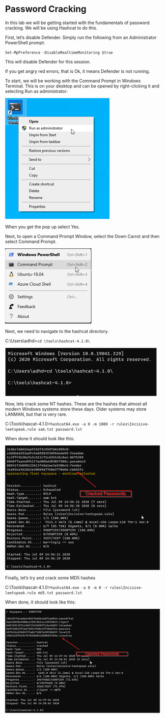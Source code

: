 

# Password Cracking

In this lab we will be getting started with the fundamentals of password cracking.  We will be using Hashcat to do this.

First, let’s disable Defender. Simply run the following from an Administrator PowerShell prompt:

`Set-MpPreference -DisableRealtimeMonitoring $true`

This will disable Defender for this session.

If you get angry red errors, that is Ok, it means Defender is not running.


To start, we will be working with the Command Prompt in Windows Terminal.   This is on your desktop and can be opened by right-clicking it and selecting Run as administrator:

![](attachments/Clipboard_2020-06-12-10-36-44.png)

When you get the pop up select Yes.

Next, to open a Command Prompt Window, select the Down Carrot and then select Command Prompt.

![](attachments/Clipboard_2020-06-12-10-38-52.png)

Next, we need to navigate to the hashcat directory.

C:\Users\adhd>`cd \tools\hashcat-4.1.0\`

![](attachments/Clipboard_2020-06-12-10-41-51.png)

Now, lets crack some NT hashes.  These are the hashes that almost all modern Windows systems store these days.  Older systems may store LANMAN, but that is very rare.

C:\Tools\hascat-4.1.0>`hashcat64.exe -a 0 -m 1000 -r rules\Incisive-leetspeak.rule sam.txt password.lst`

When done it should look like this:

![](attachments/Clipboard_2020-07-09-14-57-40.png)

Finally, let’s try and crack some MD5 hashes

C:\Tools\hascat-4.1.0>`hashcat64.exe -a 0 -m 0 -r rules\Incisive-leetspeak.rule md5.txt password.lst`

When done, it should look like this:

![](attachments/Clipboard_2020-07-09-14-58-51.png)











